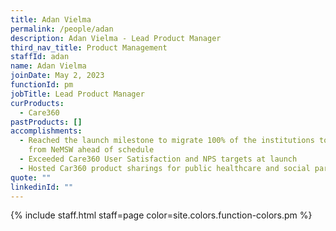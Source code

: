 ```yaml
---
title: Adan Vielma
permalink: /people/adan
description: Adan Vielma - Lead Product Manager
third_nav_title: Product Management
staffId: adan
name: Adan Vielma
joinDate: May 2, 2023
functionId: pm
jobTitle: Lead Product Manager
curProducts:
  - Care360
pastProducts: []
accomplishments:
  - Reached the launch milestone to migrate 100% of the institutions to Care360
    from NeMSW ahead of schedule
  - Exceeded Care360 User Satisfaction and NPS targets at launch
  - Hosted Car360 product sharings for public healthcare and social partners
quote: ""
linkedinId: ""
---
```


{% include staff.html staff=page color=site.colors.function-colors.pm %}
